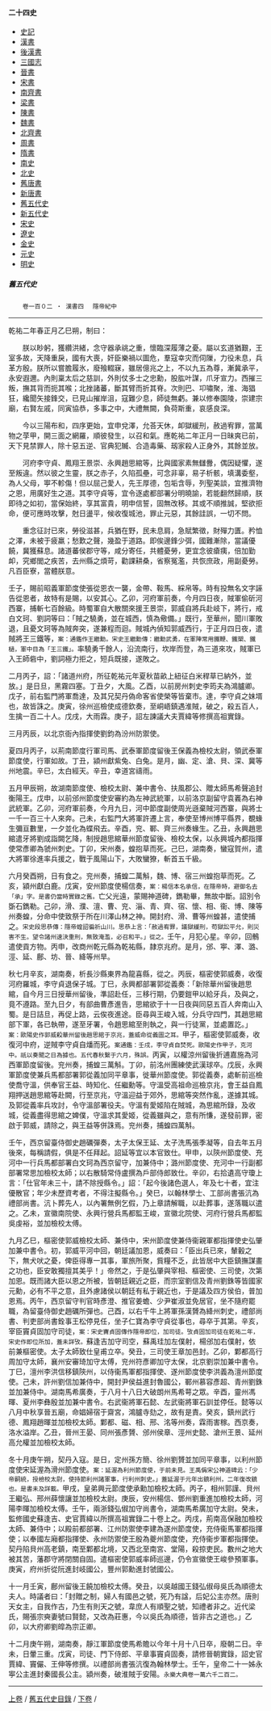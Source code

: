  



#### 二十四史

*   [史記](../a01/a01.md)
*   [漢書](../a02/a02.md)
*   [後漢書](../a03/a03.md)
*   [三國志](../a04/a04.md)
*   [晉書](../a05/a05.md)
*   [宋書](../a06/a06.md)
*   [南齊書](../a07/a07.md)
*   [梁書](../a08/a08.md)
*   [陳書](../a09/a09.md)
*   [魏書](../a10/a10.md)
*   [北齊書](../a11/a11.md)
*   [周書](../a12/a12.md)
*   [隋書](../a13/a13.md)
*   [南史](../a14/a14.md)
*   [北史](../a15/a15.md)
*   [舊唐書](../a16/a16.md)
*   [新唐書](../a17/a17.md)
*   [舊五代史](../a18/a18.md)
*   [新五代史](../a19/a19.md)
*   [宋史](../a20/a20.md)
*   [遼史](../a21/a21.md)
*   [金史](../a22/a22.md)
*   [元史](../a23/a23.md)
*   [明史](../a24/a24.md)


##### 舊五代史
　　`卷一百０二 ‧ 漢書四`
　`隱帝紀中`

* * *

乾祐二年春正月乙巳朔，制曰：

　　朕以眇躬，獲纘洪緒，念守器承祧之重，懷臨深履薄之憂。屬以玄道猶艱，王室多故，天降重戾，國有大喪，奸臣樂禍以圖危，羣寇幸灾而伺隟，力役未息，兵革方殷。朕所以嘗膽履氷，廢飱輟寐，雖居億兆之上，不以九五為尊，漸冀承平，永安遐邇。內則稟太后之慈訓，外則仗多士之忠勳，股肱叶謀，爪牙宣力。西摧三叛，撫其背而扼其喉；北挫諸蕃，斷其臂而折其脊。次則巴、卭嘯聚，淮、海猖狂，纔聞矢接鋒交，已見山摧岸沮，寇難少息，師徒無虧。兼以修奉園陵，崇建宗廟，右賢左戚，同寅協恭，多事之中，大禮無闕，負荷斯重，哀感良深。

　　今以三陽布和，四序更始，宜申兌澤，允荅天休，卹獄緩刑，赦過宥罪，當萬物之莩甲，開三面之網羅，順彼發生，以召和氣。應乾祐二年正月一日昧爽已前，天下見禁罪人，除十惡五逆、官典犯贓、合造毒藥、刼家殺人正身外，其餘並放。

　　河府李守貞、鳳翔王景崇、永興趙思綰等，比與國家素無讎釁，偶因疑懼，遂至叛違。然以彼之生靈，朕之赤子，久陷孤壘，可念非辜，易子析骸，填溝委壑，為人父母，寕不軫傷！但以屈己愛人，先王厚德，包垢含辱，列聖美談，宜推濟物之恩，用廣好生之道。其李守貞等，宜令逐處都部署分明曉諭，若能翻然歸順，朕即待之如初，當保始終，享其富貴，明申信誓，固無改移。其或不順推誠，堅欲拒命，便可應時攻擊，尅日盪平，候收復城池，罪止元惡，其餘詿誤，一切不問。

　　重念征討已來，勞役滋甚，兵猶在野，民未息肩，急賦繁徵，財殫力匱。矜恤之澤，未被于疲羸；愁歎之聲，幾盈于道路。即俟邊鋒少弭，國難漸除，當議優饒，冀獲蘇息。諸道蕃侯郡守等，咸分寄任，共體憂勞，更宜念彼瘡痍，倍加勤卹，究鄉閭之疾苦，去州縣之煩苛，勸課耕桑，省察冤濫，共恢庶政，用副憂勞。凡百臣寮，當體朕意。

壬子，賜前昭義軍節度使張從恩衣一襲，金帶、鞍馬、綵帛等。時有投無名文字誣告從恩者，故特有是賜，以安其心。乙卯，河府軍前奏，今月四日夜，賊軍偷斫河西寨，捕斬七百餘級。時蜀軍自大散關來援王景崇，郭威自將兵赴岐下，將行，戒白文珂、劉詞等曰：「賊之驍勇，並在城西，慎為儆備。」既行，至華州，聞川軍敗退，且憂文珂等為賊奔突，遂兼程而迴。賊城內偵知郭威西行，于正月四日夜，遣賊將王三鐵等，`案：通鑑作王繼勳。宋史王繼勳傳：繼勳武勇，在軍陣常用鐵鞭、鐵槊、鐵檛，軍中目為「王三鐵」。`率驍勇千餘人，沿流南行，坎岸而登，為三道來攻，賊軍已入王師砦中，劉詞極力拒之，短兵既接，遂敗之。

二月丙子，詔：「諸道州府，所征乾祐元年夏秋苗畝上紐征白米稈草已納外，並放。」是日旦，黑霧四塞。丁丑夕，大風。乙酉，以前房州刺史李筠夫為鴻臚卿。戊子，前右監門將軍喬達，及其兄契丹偽命客省使榮等皆棄市。達，李守貞之妹壻也，故皆誅之。庚寅，徐州巡檢使成德欽奏，至峒峿鎮遇淮賊，破之，殺五百人，生擒一百二十人。戊戌，大雨霖。庚子，詔左諫議大夫賈緯等修撰高祖實錄。

三月丙辰，以北京衙內指揮使劉鈞為汾州防禦使。

夏四月丙子，以荊南節度行軍司馬、武泰軍節度留後王保義為檢校太尉，領武泰軍節度使，行軍如故。丁丑，潁州獻紫兔、白兔。是月，幽、定、滄、貝、深、冀等州地震。辛巳，太白經天。辛丑，幸道宮禱雨。

五月甲辰朔，故湖南節度使、檢校太尉、兼中書令、扶風郡公、贈太師馬希聲追封衡陽王。戊申，以前邠州節度使安審約為左神武統軍，以前洛京副留守袁㠖為右神武統軍。乙卯，河府軍前奏，今月九日，河中節度副使周光遜棄賊河西寨，與將士一千一百三十人來奔。己未，右監門大將軍許遷上言，奉使至博州博平縣界，覩蝝生彌亘數里，一夕並化為蝶飛去。辛酉，兖、鄆、齊三州奏蝝生。乙丑，永興趙思綰遣牙將劉成詣闕乞降，制授趙思綰華州節度留後、檢校太保，以永興城內都指揮使常彥卿為虢州刺史。丁卯，宋州奏，蝗抱草而死。己巳，湖南奏，蠻寇賀州，遣大將軍徐進率兵援之，戰于風陽山下，大敗蠻獠，斬首五千級。

六月癸酉朔，日有食之。兖州奏，捕蝗二萬斛，魏、博、宿三州蝗抱草而死。乙亥，潁州獻白鹿。戊寅，安州節度使楊信奏，`案：楊信本名承信，在隱帝時，避御名去「承」字。是書仍當時實錄之舊。`亡父光遠，蒙賜神道碑，鐫勒畢，無故中斷。詔別令斲石鐫勒。己卯，滑、濮、澶、曹、兖、淄、青、齊、宿、懷、相、衞、博、陳等州奏蝗，分命中使致祭于所在川澤山林之神。開封府、滑、曹等州蝗甚，遣使捕之。`宋史段思恭傳：隱帝蝗詔徧祈山川。思恭上言：「赦過宥罪，議獄緩刑，苟獄訟平允，則災害不生。望令諸州速決重刑，無致淹濫，必召和平。」從之。`壬午，月犯心星。辛卯，回鶻遣使貢方物。丙申，改商州乾元縣為乾祐縣，隷京兆府。是月，邠、寕、澤、潞、涇、延、鄜、坊、晉、絳等州旱。

秋七月辛亥，湖南奏，析長沙縣東界為龍喜縣，從之。丙辰，樞密使郭威奏，收復河府羅城，李守貞退保子城。丁巳，永興都部署郭從義奏：「新除華州留後趙思綰，自今月三日授華州留後，準詔赴任，三移行期，仍要鎧甲以給牙兵，及與之，竟不遵路。至九日夕，有部曲曹彥進告，思綰欲于十一日夜與同惡五百人奔南山入蜀。是日詰旦，再促上路，云俟夜進途。臣尋與王峻入城，分兵守四門，其趙思綰部下軍，各已執帶，遂至牙署，令趙思綰至則執之，與一行徒黨，並處置訖。」`案：歐陽史作郭威殺華州留後趙思綰于京兆，蓋威命從義圖之耳。`甲子，樞密使郭威奏，收復河中府，逆賊李守貞自燔而死。`案通鑑：壬戌，李守貞自焚死。歐陽史作甲子，克河中。祇以奏聞之日為據也。五代春秋繫于六月，殊誤。`丙寅，以權涼州留後折逋嘉施為河西軍節度留後。兖州奏，捕蝗三萬斛。丁卯，前洺州團練使武漢球卒。戊辰，永興軍節度使兼兵馬都部署郭從義加同平章事，徙華州節度使。郭從義奏，處斬前巡檢使喬守溫，供奉官王益、時知化、任繼勳等。守溫受高祖命巡檢京兆，會王益自鳳翔押送趙思綰等赴闕，行至京兆，守溫迎益于郊外，思綰等突然作亂，遂據其城。及郭從義率兵攻討，令守溫部署役夫。守溫有愛姬陷在賊城，為思綰所錄，及收城，從義盡得思綰之婢僕，守溫求其愛姬，從義雖與之，意有所慊，遂發前罪，密啟于郭威，請除之，與王益等併誅焉。兖州奏，捕蝗四萬斛。

壬午，西京留臺侍御史趙礪彈奏，太子太保王延、太子洗馬張季凝等，自去年五月後來，每稱請假，俱是不任拜起。詔延等宜以本官致仕。甲申，以陝州節度使、充河中一行兵馬都部署白文珂為西京留守，加兼侍中；潞州節度使、充河中一行副都部署常思加檢校太師；以右散騎常侍盧撰為戶部侍郎致仕。辛卯，右拾遺高守瓊上言：「仕官年未三十，請不除授縣令。」詔：「起今後諸色選人，年及七十者，宜注優散官；年少未歷資考者，不得注擬縣令。」癸巳，以翰林學士、工部尚書張沆為禮部尚書。沆卜葬先人，以內署無例乞假，乃上章請解職，以赴葬事，遂落職以遣之。乙未，宣徽南院使、永興行營兵馬都監王峻，宣徽北院使、河府行營兵馬都監吳虔裕，並加檢校太傅。

九月乙巳，樞密使郭威檢校太師、兼侍中，宋州節度使兼侍衞親軍都指揮使史弘肇加兼中書令。初，郭威平河中回，朝廷議加恩，威奏曰：「臣出兵已來，輦轂之下，無犬吠之憂，俾臣得專一其事，軍旅所聚，貲糧不乏，此皆居中大臣鎮撫謀畫之功也，臣安敢獨擅其美乎！」帝然之，于是弘肇與宰相、樞密使、三司使，次第加恩。既而諸大臣以恩之所被，皆朝廷親近之臣，而宗室劉信及青州劉銖等皆國家元勳，必有不平之意，且外慮諸侯以朝廷有私于親近也，于是議及四方侯伯，普加恩焉。丙午，西京留守判官時彥澄、推官姜蟾、少尹崔淑並免居官，坐不隨府罷職，為留臺侍御史趙礪所彈也。己酉，以右千牛上將軍孫漢贇為絳州刺史，禮部尚書、判吏部尚書銓事王松停見任，坐子仁寶為李守貞從事也，尋卒于其第。辛亥，宰臣竇貞固加守司徒，`案：宋史竇貞固傳作隱帝即位，加司徒。攷貞固加司徒在乾祐二年，宋史作即位所加，蓋未詳攷。`蘇逢吉加守司空，蘇禹珪加左僕射，楊邠加右僕射，依前兼樞密使。太子太師致仕皇甫立卒。癸丑，三司使王章加邑封。乙卯，鄴都高行周加守太師，襄州安審琦加守太傅，兖州符彥卿加守太保，北京劉崇加兼中書令。丁巳，澶州李洪信移鎮陝州，以侍衞馬軍都指揮使、遂州節度使李洪義為澶州節度使。己未，許州劉信加兼侍中，開封尹侯益進封魯國公，鄆州慕容彥超、青州劉銖並加兼侍中。湖南馬希廣奏，于八月十八日大破朗州馬希萼之眾。辛酉，靈州馮暉、夏州李彝殷並加兼中書令。右武衞將軍石懿、左武衞將軍石訓並停任。懿等以八月中秋享晉五廟，命娼婦宿于齋宮，鴻臚寺劾之，故有是責。癸亥，鎮州武行德、鳳翔趙暉並加檢校太師。鄴都、磁、相、邢、洺等州奏，霖雨害稼。西京奏，洛水溢岸。乙丑，晉州王晏、同州張彥贇、邠州侯章、涇州史懿、滄州王景、延州高允權並加檢校太師。

冬十月庚午朔，契丹入寇。是日，定州孫方簡、徐州劉贇並加同平章事，以利州節度使宋延渥為滑州節度使。`案：延渥為利州節度使，于前未見。王禹偁宋公神道碑云：「少帝嗣統，授檢校太尉，使持節利州諸軍事，行利州刺史。」蓋延渥于元年出鎮利州，二年復改鎮也。是書未及詳載。`甲戌，皇弟興元節度使承勳加檢校太師。丙子，相州郭謹、貝州王繼弘、邢州薛懷讓並加檢校太尉。庚辰，安州楊信、鄧州劉重進加檢校太師，河陽李暉加檢校太傅。壬午，兩浙錢弘俶加守尚書令，湖南馬希廣加守太尉。癸未，監修國史蘇逢吉、史官賈緯以所撰高祖實錄二十卷上之。丙戌，荊南高保融加檢校太師、兼侍中；以殿前都部署、江州防禦使李建為遂州節度使，充侍衞馬軍都指揮使；以奉國左廂都指揮使、永州防禦使王殷為夔州節度使，充侍衞步軍都指揮使。契丹陷貝州高老鎮，南至鄴都北境，又西北至南宮、堂陽，殺掠吏民。數州之地大被其苦，藩郡守將閉關自固。遣樞密使郭威率師巡邊，仍令宣徽使王峻參預軍事。庚寅，府州折從阮進封岐國公，豐州郭勳進封虢國公。

十一月壬寅，鄜州留後王饒加檢校太傅。癸丑，以吳越國王錢弘俶母吳氏為順德太夫人。時議者曰：「封贈之制，婦人有國邑之號，死乃有諡，后妃公主亦然。唐則天女主，自我作古，乃生有則天之號，韋庶人有順聖之號，知禮者非之。近代梁氏，賜張宗奭妻號曰賢懿，又改為莊惠，今以吳氏為順德，皆非古之道也。」乙卯，以大府卿劉皡為宗正卿。

十二月庚午朔，湖南奏，靜江軍節度使馬希贍以今年十月十八日卒，廢朝二日。辛未，日暈三重。戊寅，司徒、門下侍郎、平章事竇貞固奏，請修晉朝實錄，詔史官賈緯、竇儼、王伸等修撰。以禮部尚書張沆復為翰林學士。壬午，皇帝二十一姊永寕公主進封秦國長公主。潁州奏，破淮賊于安陽。`永樂大典卷一萬六千二百二。`

* * *

 [上卷](101.md) / [舊五代史目錄](a18.md) / [下卷](103.md) /			  

    